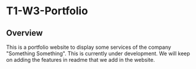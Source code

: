 # T1-W3-Portfolio

## Overview
This is a portfolio website to display some services of the company "Something Something". This is currently under development. We will keep on adding the features in readme that we add in the website.  

